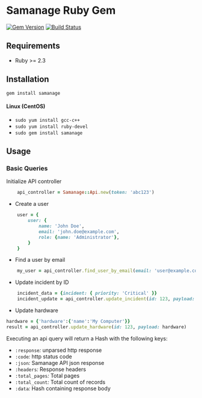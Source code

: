 # Samanage Ruby Gem
[![Gem Version](https://badge.fury.io/rb/samanage.svg)](https://badge.fury.io/rb/samanage)
[![Build Status](https://semaphoreci.com/api/v1/projects/8e1f8e7f-6e09-4dad-ac10-e9f41fa61b7d/1437435/shields_badge.svg)](https://semaphoreci.com/cw2908/samanage-ruby)
## Requirements
- Ruby >= 2.3


## Installation
`gem install samanage`

#### Linux (CentOS)
- `sudo yum install gcc-c++`
- `sudo yum install ruby-devel`
- `sudo gem install samanage`




## Usage
### Basic Queries

Initialize API controller
```ruby
    api_controller = Samanage::Api.new(token: 'abc123')
```

- Create a user
```ruby
    user = {
        user: {
            name: 'John Doe',
            email: 'john.doe@example.com',
            role: {name: 'Administrator'},
        }
    }
```


- Find a user by email
```ruby
    my_user = api_controller.find_user_by_email(email: 'user@example.com')
```


- Update incident by ID
```ruby
    incident_data = {incident: { priority: 'Critical' }}
    incident_update = api_controller.update_incident(id: 123, payload: incident_data)
```

- Update hardware
```ruby
hardware = {'hardware':{'name':'My Computer'}}
result = api_controller.update_hardware(id: 123, payload: hardware)
```





Executing an api query will return a Hash with the following keys:
- `:response`*:* unparsed http response
- `:code`*:* http status code
- `:json`*:* Samanage API json response
- `:headers`*:* Response headers
- `:total_pages`*:* Total pages
- `:total_count`*:* Total count of records
- `:data`*:* Hash containing response body




